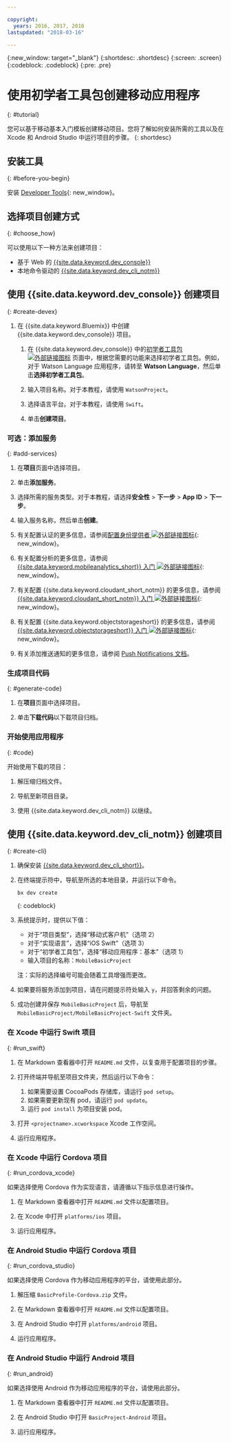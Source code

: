 ```yaml
---

copyright:
  years: 2016, 2017, 2018
lastupdated: "2018-03-16"

---
```


{:new_window: target="_blank"}
{:shortdesc: .shortdesc}
{:screen: .screen}
{:codeblock: .codeblock}
{:pre: .pre}

# 使用初学者工具包创建移动应用程序
{: #tutorial}

您可以基于移动基本入门模板创建移动项目。您将了解如何安装所需的工具以及在 Xcode 和 Android Studio 中运行项目的步骤。
{: shortdesc}

## 安装工具
{: #before-you-begin}

安装 [Developer Tools](/docs/cli/idt/index.html#add-cli){: new_window}。


## 选择项目创建方式
{: #choose_how}

可以使用以下一种方法来创建项目：
- 基于 Web 的 [{{site.data.keyword.dev_console}}](#create-devex)
- 本地命令驱动的 [{{site.data.keyword.dev_cli_notm}}](#create-cli)


## 使用 {{site.data.keyword.dev_console}} 创建项目
{: #create-devex}

1. 在 {{site.data.keyword.Bluemix}} 中创建 {{site.data.keyword.dev_console}} 项目。

    1. 在 {{site.data.keyword.dev_console}} 中的[初学者工具包 ![外部链接图标](../../icons/launch-glyph.svg "外部链接图标")](https://console.ng.bluemix.net/developer/appservice/starter-kits/) 页面中，根据您需要的功能来选择初学者工具包。例如，对于 Watson Language 应用程序，请转至 **Watson Language**，然后单击**选择初学者工具包**。

    2. 输入项目名称。对于本教程，请使用 `WatsonProject`。   

    3. 选择语言平台。对于本教程，请使用 `Swift`。

    4. 单击**创建项目**。

### 可选：添加服务
{: #add-services}

1. 在**项目**页面中选择项目。

2. 单击**添加服务**。

3. 选择所需的服务类型。对于本教程，请选择**安全性** > **下一步** > **App ID** > **下一步**。

4. 输入服务名称，然后单击**创建**。

5. 有关配置认证的更多信息，请参阅[配置身份提供者 ![外部链接图标](../../icons/launch-glyph.svg "外部链接图标")](/docs/services/appid/identity-providers.html){: new_window}。

6. 有关配置分析的更多信息，请参阅 [{{site.data.keyword.mobileanalytics_short}} 入门 ![外部链接图标](../../icons/launch-glyph.svg "外部链接图标")](/docs/services/mobileanalytics/index.html){: new_window}。

7. 有关配置 {{site.data.keyword.cloudant_short_notm}} 的更多信息，请参阅 [{{site.data.keyword.cloudant_short_notm}} 入门 ![外部链接图标](../../icons/launch-glyph.svg "外部链接图标")](/docs/services/Cloudant/index.html){: new_window}。

8. 有关配置 {{site.data.keyword.objectstorageshort}} 的更多信息，请参阅 [{{site.data.keyword.objectstorageshort}} 入门 ![外部链接图标](../../icons/launch-glyph.svg "外部链接图标")](/docs/services/ObjectStorage/index.html){: new_window}。

9. 有关添加推送通知的更多信息，请参阅 [Push Notifications 文档](/docs/services/mobilepush/c_overview_push.html#overview-push)。

### 生成项目代码
{: #generate-code}

1. 在**项目**页面中选择项目。

2. 单击**下载代码**以下载项目归档。


### 开始使用应用程序
{: #code}

开始使用下载的项目：

1. 解压缩归档文件。

2. 导航至新项目目录。

3. 使用 {{site.data.keyword.dev_cli_notm}} 以继续。


## 使用 {{site.data.keyword.dev_cli_notm}} 创建项目
{: #create-cli}

1. 确保安装 [{{site.data.keyword.dev_cli_short}}](/docs/cli/idt/index.html)。

2. 在终端提示符中，导航至所选的本地目录，并运行以下命令。

	```
	bx dev create
	```
	{: codeblock}

3. 系统提示时，提供以下值：

	* 对于“项目类型”，选择“移动式客户机”（选项 2）
	* 对于“实现语言”，选择“iOS Swift”（选项 3）
	* 对于“初学者工具包”，选择“移动应用程序：基本”（选项 1）
	* 输入项目的名称：`MobileBasicProject`

    注：实际的选择编号可能会随着工具增强而更改。

4. 如果要将服务添加到项目，请在问题提示符处输入 `y`，并回答剩余的问题。

5. 成功创建并保存 `MobileBasicProject` 后，导航至 `MobileBasicProject/MobileBasicProject-Swift` 文件夹。

### 在 Xcode 中运行 Swift 项目
{: #run_swift}

1. 在 Markdown 查看器中打开 `README.md` 文件，以复查用于配置项目的步骤。

2. 打开终端并导航至项目文件夹，然后运行以下命令：
    1. 如果需要设置 CocoaPods 存储库，请运行 `pod setup`。
    2. 如果需要更新现有 pod，请运行 `pod update`。
    3. 运行 `pod install` 为项目安装 pod。

3. 打开 `<projectname>.xcworkspace` Xcode 工作空间。

4. 运行应用程序。

### 在 Xcode 中运行 Cordova 项目
{: #run_cordova_xcode}

如果选择使用 Cordova 作为实现语言，请遵循以下指示信息进行操作。

1. 在 Markdown 查看器中打开 `README.md` 文件以配置项目。

2. 在 Xcode 中打开 `platforms/ios` 项目。

3. 运行应用程序。


### 在 Android Studio 中运行 Cordova 项目
{: #run_cordova_studio}

如果选择使用 Cordova 作为移动应用程序的平台，请使用此部分。

1. 解压缩 `BasicProfile-Cordova.zip` 文件。

2. 在 Markdown 查看器中打开 `README.md` 文件以配置项目。

3. 在 Android Studio 中打开 `platforms/android` 项目。

4. 运行应用程序。


### 在 Android Studio 中运行 Android 项目
{: #run_android}

如果选择使用 Android 作为移动应用程序的平台，请使用此部分。

1. 在 Markdown 查看器中打开 `README.md` 文件以配置项目。

2. 在 Android Studio 中打开 `BasicProject-Android` 项目。

3. 运行应用程序。
